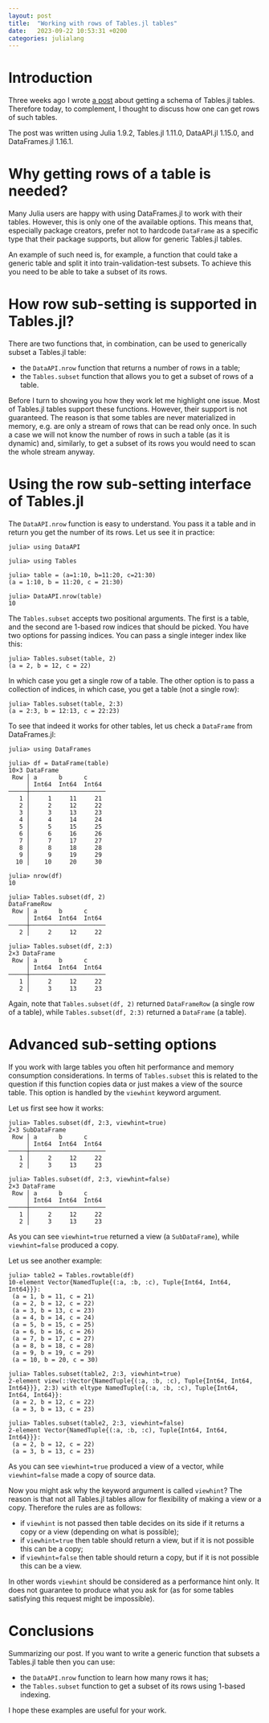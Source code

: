 ```yaml
---
layout: post
title:  "Working with rows of Tables.jl tables"
date:   2023-09-22 10:53:31 +0200
categories: julialang
---
```


# Introduction

Three weeks ago I wrote [a post][post] about getting a schema of Tables.jl tables.
Therefore today, to complement, I thought to discuss how one can get rows of such tables.

The post was written using Julia 1.9.2, Tables.jl 1.11.0, DataAPI.jl 1.15.0, and DataFrames.jl 1.16.1.

# Why getting rows of a table is needed?

Many Julia users are happy with using DataFrames.jl to work with their tables.
However, this is only one of the available options.
This means that, especially package creators, prefer not to hardcode `DataFrame`
as a specific type that their package supports, but allow for generic Tables.jl tables.

An example of such need is, for example, a function that could take a generic table and
split it into train-validation-test subsets. To achieve this you need to be able
to take a subset of its rows.

# How row sub-setting is supported in Tables.jl?

There are two functions that, in combination, can be used to generically subset a Tables.jl table:

* the `DataAPI.nrow` function that returns a number of rows in a table;
* the `Tables.subset` function that allows you to get a subset of rows of a table.

Before I turn to showing you how they work let me highlight one issue. Most of Tables.jl tables
support these functions. However, their support is not guaranteed. The reason is that some tables
are never materialized in memory, e.g. are only a stream of rows that can be read only once.
In such a case we will not know the number of rows in such a table (as it is dynamic) and, similarly,
to get a subset of its rows you would need to scan the whole stream anyway.

# Using the row sub-setting interface of Tables.jl

The `DataAPI.nrow` function is easy to understand. You pass it a table and in return you get the number of its rows.
Let us see it in practice:

```
julia> using DataAPI

julia> using Tables

julia> table = (a=1:10, b=11:20, c=21:30)
(a = 1:10, b = 11:20, c = 21:30)

julia> DataAPI.nrow(table)
10
```

The `Tables.subset` accepts two positional arguments. The first is a table, and the second
are 1-based row indices that should be picked. You have two options for passing indices.
You can pass a single integer index like this:

```
julia> Tables.subset(table, 2)
(a = 2, b = 12, c = 22)
```

In which case you get a single row of a table.
The other option is to pass a collection of indices, in which case, you get a table (not a single row):

```
julia> Tables.subset(table, 2:3)
(a = 2:3, b = 12:13, c = 22:23)
```

To see that indeed it works for other tables, let us check a `DataFrame` from DataFrames.jl:

```
julia> using DataFrames

julia> df = DataFrame(table)
10×3 DataFrame
 Row │ a      b      c
     │ Int64  Int64  Int64
─────┼─────────────────────
   1 │     1     11     21
   2 │     2     12     22
   3 │     3     13     23
   4 │     4     14     24
   5 │     5     15     25
   6 │     6     16     26
   7 │     7     17     27
   8 │     8     18     28
   9 │     9     19     29
  10 │    10     20     30

julia> nrow(df)
10

julia> Tables.subset(df, 2)
DataFrameRow
 Row │ a      b      c
     │ Int64  Int64  Int64
─────┼─────────────────────
   2 │     2     12     22

julia> Tables.subset(df, 2:3)
2×3 DataFrame
 Row │ a      b      c
     │ Int64  Int64  Int64
─────┼─────────────────────
   1 │     2     12     22
   2 │     3     13     23
```

Again, note that `Tables.subset(df, 2)` returned `DataFrameRow` (a single row of a table),
while `Tables.subset(df, 2:3)` returned a `DataFrame` (a table).

# Advanced sub-setting options

If you work with large tables you often hit performance and memory consumption considerations.
In terms of `Tables.subset` this is related to the question if this function copies data
or just makes a view of the source table. This option is handled by the `viewhint` keyword argument.

Let us first see how it works:

```
julia> Tables.subset(df, 2:3, viewhint=true)
2×3 SubDataFrame
 Row │ a      b      c
     │ Int64  Int64  Int64
─────┼─────────────────────
   1 │     2     12     22
   2 │     3     13     23

julia> Tables.subset(df, 2:3, viewhint=false)
2×3 DataFrame
 Row │ a      b      c
     │ Int64  Int64  Int64
─────┼─────────────────────
   1 │     2     12     22
   2 │     3     13     23
```

As you can see `viewhint=true` returned a view (a `SubDataFrame`), while `viewhint=false` produced a copy.

Let us see another example:

```
julia> table2 = Tables.rowtable(df)
10-element Vector{NamedTuple{(:a, :b, :c), Tuple{Int64, Int64, Int64}}}:
 (a = 1, b = 11, c = 21)
 (a = 2, b = 12, c = 22)
 (a = 3, b = 13, c = 23)
 (a = 4, b = 14, c = 24)
 (a = 5, b = 15, c = 25)
 (a = 6, b = 16, c = 26)
 (a = 7, b = 17, c = 27)
 (a = 8, b = 18, c = 28)
 (a = 9, b = 19, c = 29)
 (a = 10, b = 20, c = 30)

julia> Tables.subset(table2, 2:3, viewhint=true)
2-element view(::Vector{NamedTuple{(:a, :b, :c), Tuple{Int64, Int64, Int64}}}, 2:3) with eltype NamedTuple{(:a, :b, :c), Tuple{Int64, Int64, Int64}}:
 (a = 2, b = 12, c = 22)
 (a = 3, b = 13, c = 23)

julia> Tables.subset(table2, 2:3, viewhint=false)
2-element Vector{NamedTuple{(:a, :b, :c), Tuple{Int64, Int64, Int64}}}:
 (a = 2, b = 12, c = 22)
 (a = 3, b = 13, c = 23)
```

As you can see `viewhint=true` produced a view of a vector, while `viewhint=false` made a copy of source data.

Now you might ask why the keyword argument is called `viewhint`? The reason is that not all Tables.jl tables allow
for flexibility of making a view or a copy. Therefore the rules are as follows:

* if `viewhint` is not passed then table decides on its side if it returns a copy or a view (depending on what is possible);
* if `viewhint=true` then table should return a view, but if it is not possible this can be a copy;
* if `viewhint=false` then table should return a copy, but if it is not possible this can be a view.

In other words `viewhint` should be considered as a performance hint only.
It does not guarantee to produce what you ask for (as for some tables satisfying this request might be impossible).

# Conclusions

Summarizing our post. If you want to write a generic function that subsets a Tables.jl table then you can use:

* the `DataAPI.nrow` function to learn how many rows it has;
* the `Tables.subset` function to get a subset of its rows using 1-based indexing.

I hope these examples are useful for your work.

[post]: https://bkamins.github.io/julialang/2023/09/01/tables.html
